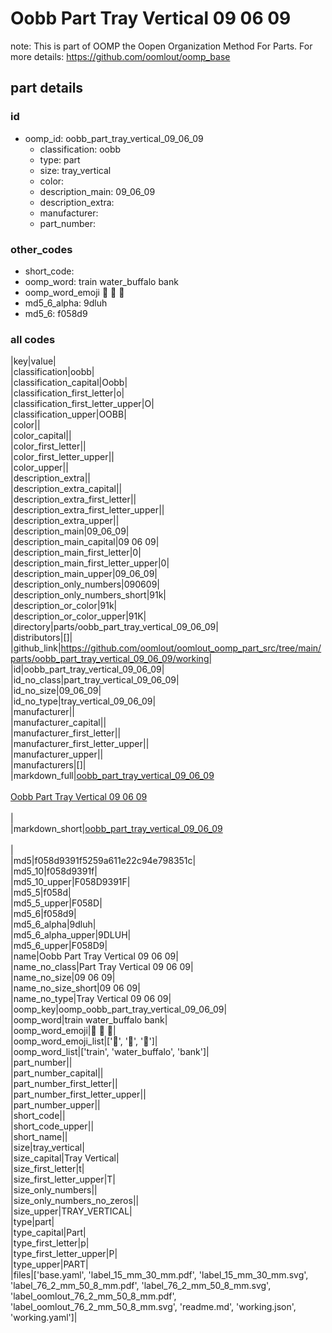 # Oobb Part Tray Vertical 09 06 09  

note: This is part of OOMP the Oopen Organization Method For Parts. For more details: https://github.com/oomlout/oomp_base

##  part details





### id
* oomp_id: oobb_part_tray_vertical_09_06_09
  * classification: oobb
  * type: part
  * size: tray_vertical
  * color: 
  * description_main: 09_06_09
  * description_extra: 
  * manufacturer: 
  * part_number: 

### other_codes
* short_code: 
* oomp_word: train water_buffalo bank
* oomp_word_emoji :train: :water_buffalo: :bank:
* md5_6_alpha: 9dluh
* md5_6: f058d9

### all codes 
|key|value|  
|classification|oobb|  
|classification_capital|Oobb|  
|classification_first_letter|o|  
|classification_first_letter_upper|O|  
|classification_upper|OOBB|  
|color||  
|color_capital||  
|color_first_letter||  
|color_first_letter_upper||  
|color_upper||  
|description_extra||  
|description_extra_capital||  
|description_extra_first_letter||  
|description_extra_first_letter_upper||  
|description_extra_upper||  
|description_main|09_06_09|  
|description_main_capital|09 06 09|  
|description_main_first_letter|0|  
|description_main_first_letter_upper|0|  
|description_main_upper|09_06_09|  
|description_only_numbers|090609|  
|description_only_numbers_short|91k|  
|description_or_color|91k|  
|description_or_color_upper|91K|  
|directory|parts/oobb_part_tray_vertical_09_06_09|  
|distributors|[]|  
|github_link|https://github.com/oomlout/oomlout_oomp_part_src/tree/main/parts/oobb_part_tray_vertical_09_06_09/working|  
|id|oobb_part_tray_vertical_09_06_09|  
|id_no_class|part_tray_vertical_09_06_09|  
|id_no_size|09_06_09|  
|id_no_type|tray_vertical_09_06_09|  
|manufacturer||  
|manufacturer_capital||  
|manufacturer_first_letter||  
|manufacturer_first_letter_upper||  
|manufacturer_upper||  
|manufacturers|[]|  
|markdown_full|[oobb_part_tray_vertical_09_06_09](https://github.com/oomlout/oomlout_oomp_part_src/tree/main/parts/oobb_part_tray_vertical_09_06_09/working)<br>[](https://github.com/oomlout/oomlout_oomp_part_src/tree/main/parts/oobb_part_tray_vertical_09_06_09/working)<br>[Oobb Part Tray Vertical 09 06 09](https://github.com/oomlout/oomlout_oomp_part_src/tree/main/parts/oobb_part_tray_vertical_09_06_09/working)<br><br>|  
|markdown_short|[oobb_part_tray_vertical_09_06_09](https://github.com/oomlout/oomlout_oomp_part_src/tree/main/parts/oobb_part_tray_vertical_09_06_09/working)<br><br>|  
|md5|f058d9391f5259a611e22c94e798351c|  
|md5_10|f058d9391f|  
|md5_10_upper|F058D9391F|  
|md5_5|f058d|  
|md5_5_upper|F058D|  
|md5_6|f058d9|  
|md5_6_alpha|9dluh|  
|md5_6_alpha_upper|9DLUH|  
|md5_6_upper|F058D9|  
|name|Oobb Part Tray Vertical 09 06 09|  
|name_no_class|Part Tray Vertical 09 06 09|  
|name_no_size|09 06 09|  
|name_no_size_short|09 06 09|  
|name_no_type|Tray Vertical 09 06 09|  
|oomp_key|oomp_oobb_part_tray_vertical_09_06_09|  
|oomp_word|train water_buffalo bank|  
|oomp_word_emoji|:train: :water_buffalo: :bank:|  
|oomp_word_emoji_list|[':train:', ':water_buffalo:', ':bank:']|  
|oomp_word_list|['train', 'water_buffalo', 'bank']|  
|part_number||  
|part_number_capital||  
|part_number_first_letter||  
|part_number_first_letter_upper||  
|part_number_upper||  
|short_code||  
|short_code_upper||  
|short_name||  
|size|tray_vertical|  
|size_capital|Tray Vertical|  
|size_first_letter|t|  
|size_first_letter_upper|T|  
|size_only_numbers||  
|size_only_numbers_no_zeros||  
|size_upper|TRAY_VERTICAL|  
|type|part|  
|type_capital|Part|  
|type_first_letter|p|  
|type_first_letter_upper|P|  
|type_upper|PART|  
|files|['base.yaml', 'label_15_mm_30_mm.pdf', 'label_15_mm_30_mm.svg', 'label_76_2_mm_50_8_mm.pdf', 'label_76_2_mm_50_8_mm.svg', 'label_oomlout_76_2_mm_50_8_mm.pdf', 'label_oomlout_76_2_mm_50_8_mm.svg', 'readme.md', 'working.json', 'working.yaml']|  
